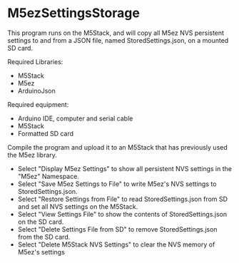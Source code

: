 # M5ezSettingsStorage

This program runs on the M5Stack, and will copy all M5ez NVS persistent settings to and from a JSON file, named StoredSettings.json, on a mounted SD card.

Required Libraries:
* M5Stack
* M5ez
* ArduinoJson

Required equipment:
* Arduino IDE, computer and serial cable
* M5Stack
* Formatted SD card

Compile the program and upload it to an M5Stack that has previously used the M5ez library.
* Select "Display M5ez Settings" to show all persistent NVS settings in the "M5ez" Namespace.
* Select "Save M5ez Settings to File" to write M5ez's NVS settings to StoredSettings.json.
* Select "Restore Settings from File" to read StoredSettings.json from SD and set all NVS settings on the M5Stack.
* Select "View Settings File" to show the contents of StoredSettings.json on the SD card.
* Select "Delete Settings File from SD" to remove StoredSettings.json from the SD card.
* Select "Delete M5Stack NVS Settings" to clear the NVS memory of M5ez's settings
